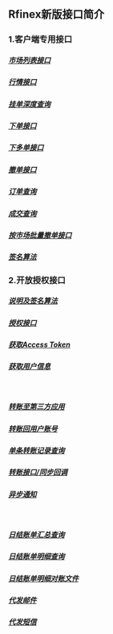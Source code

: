 ## Rfinex新版接口简介

### 1.客户端专用接口
##### [市场列表接口](https://github.com/rfinex/open-docs/blob/master/api/市场列表接口.md)
##### [行情接口](https://github.com/rfinex/open-docs/blob/master/api/行情接口.md)
##### [挂单深度查询](https://github.com/rfinex/open-docs/blob/master/api/挂单深度查询.md)
##### [下单接口](https://github.com/rfinex/open-docs/blob/master/api/下单接口.md)
##### [下多单接口](https://github.com/rfinex/open-docs/blob/master/api/下多单接口.md)
##### [撤单接口](https://github.com/rfinex/open-docs/blob/master/api/撤单接口.md)
##### [订单查询](https://github.com/rfinex/open-docs/blob/master/api/订单查询.md)
##### [成交查询](https://github.com/rfinex/open-docs/blob/master/api/成交查询.md)
##### [按市场批量撤单接口](https://github.com/rfinex/open-docs/blob/master/api/全市场撤单接口.md)
##### [签名算法](https://github.com/rfinex/open-docs/blob/master/api/签名算法.md)

### 2.开放授权接口
##### [说明及签名算法](https://github.com/rfinex/open-docs/tree/master/oauth/README.md)
##### [授权接口](https://github.com/rfinex/open-docs/blob/master/oauth/用户接口/Authorize.md)
##### [获取Access Token](https://github.com/rfinex/open-docs/blob/master/oauth/用户接口/AccessToken.md)
##### [获取用户信息](https://github.com/rfinex/open-docs/blob/master/oauth/用户接口/UserInfo.md)

<br>

##### [转账至第三方应用](https://github.com/rfinex/open-docs/blob/master/oauth/转账接口/转账至第三方应用.md)
##### [转账回用户账号](https://github.com/rfinex/open-docs/blob/master/oauth/转账接口/转账回用户账号.md)
##### [单条转账记录查询](https://github.com/rfinex/open-docs/blob/master/oauth/转账接口/单条转账记录查询.md)
##### [转账接口/同步回调](https://github.com/rfinex/open-docs/blob/master/oauth/转账接口/同步回调.md)
##### [异步通知](https://github.com/rfinex/open-docs/blob/master/oauth/转账接口/异步通知.md)

<br>

##### [日结账单汇总查询](https://github.com/rfinex/open-docs/blob/master/oauth/对公业务接口/日结账单汇总查询.md)
##### [日结账单明细查询](https://github.com/rfinex/open-docs/blob/master/oauth/对公业务接口/日结账单明细查询.md)
##### [日结账单明细对账文件](https://github.com/rfinex/open-docs/blob/master/oauth/对公业务接口/日结账单明细对账文件.md)
##### [代发邮件](https://github.com/rfinex/open-docs/blob/master/oauth/对公业务接口/代发邮件.md)
##### [代发短信](https://github.com/rfinex/open-docs/blob/master/oauth/对公业务接口/代发短信.md)